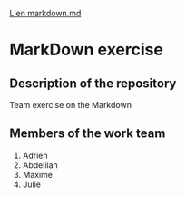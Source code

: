 [Lien markdown.md](https://github.com/juju2307/exercice-markdown/blob/main/markdown.md)

# MarkDown exercise

## Description of the repository
Team exercise on the Markdown

## Members of the work team

1. Adrien
2. Abdelilah
3. Maxime
4. Julie

